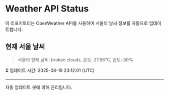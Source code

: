 
# Weather API Status

이 리포지토리는 OpenWeather API를 사용하여 서울의 날씨 정보를 자동으로 업데이트합니다.

## 현재 서울 날씨
> 서울의 현재 날씨: broken clouds, 온도: 27.66°C, 습도: 89%

⏳ 업데이트 시간: 2025-08-19 23:12:01 (UTC)

---
자동 업데이트 봇에 의해 관리됩니다.
